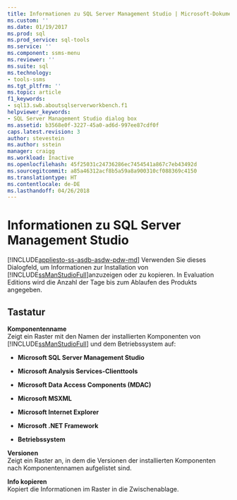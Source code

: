 ```yaml
---
title: Informationen zu SQL Server Management Studio | Microsoft-Dokumentation
ms.custom: ''
ms.date: 01/19/2017
ms.prod: sql
ms.prod_service: sql-tools
ms.service: ''
ms.component: ssms-menu
ms.reviewer: ''
ms.suite: sql
ms.technology:
- tools-ssms
ms.tgt_pltfrm: ''
ms.topic: article
f1_keywords:
- sql13.swb.aboutsqlserverworkbench.f1
helpviewer_keywords:
- SQL Server Management Studio dialog box
ms.assetid: b3568e0f-3227-45a0-ad6d-997ee87cdf0f
caps.latest.revision: 3
author: stevestein
ms.author: sstein
manager: craigg
ms.workload: Inactive
ms.openlocfilehash: 45f25031c24736286ec7454541a867c7eb43492d
ms.sourcegitcommit: a85a46312acf8b5a59a8a900310cf088369c4150
ms.translationtype: HT
ms.contentlocale: de-DE
ms.lasthandoff: 04/26/2018
---
```

# <a name="about-sql-server-management-studio"></a>Informationen zu SQL Server Management Studio
[!INCLUDE[appliesto-ss-asdb-asdw-pdw-md](../../includes/appliesto-ss-asdb-asdw-pdw-md.md)]
Verwenden Sie dieses Dialogfeld, um Informationen zur Installation von [!INCLUDE[ssManStudioFull](../../includes/ssmanstudiofull_md.md)]anzuzeigen oder zu kopieren. In Evaluation Editions wird die Anzahl der Tage bis zum Ablaufen des Produkts angegeben.  
  
## <a name="options"></a>Tastatur  
**Komponentenname**  
Zeigt ein Raster mit den Namen der installierten Komponenten von [!INCLUDE[ssManStudioFull](../../includes/ssmanstudiofull_md.md)] und dem Betriebssystem auf:  
  
-   **Microsoft SQL Server Management Studio**  
  
-   **Microsoft Analysis Services-Clienttools**  
  
-   **Microsoft Data Access Components (MDAC)**  
  
-   **Microsoft MSXML**  
  
-   **Microsoft Internet Explorer**  
  
-   **Microsoft .NET Framework**  
  
-   **Betriebssystem**  
  
**Versionen**  
Zeigt ein Raster an, in dem die Versionen der installierten Komponenten nach Komponentennamen aufgelistet sind.  
  
**Info kopieren**  
Kopiert die Informationen im Raster in die Zwischenablage.  
  
